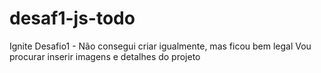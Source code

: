 # desaf1-js-todo
Ignite Desafio1 - Não consegui criar igualmente, mas ficou bem legal
Vou procurar inserir imagens e detalhes do projeto
